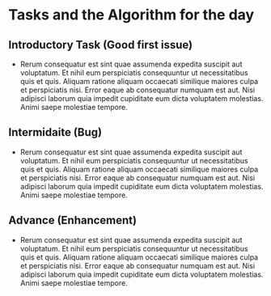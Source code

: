# Tasks and the Algorithm for the day

## Introductory Task (Good first issue)

- Rerum consequatur est sint quae assumenda expedita suscipit aut voluptatum. Et nihil eum perspiciatis consequuntur ut necessitatibus quis et quis. Aliquam ratione aliquam occaecati similique maiores culpa et perspiciatis nisi. Error eaque ab consequatur numquam est aut. Nisi adipisci laborum quia impedit cupiditate eum dicta voluptatem molestias. Animi saepe molestiae tempore.


## Intermidaite (Bug)

- Rerum consequatur est sint quae assumenda expedita suscipit aut voluptatum. Et nihil eum perspiciatis consequuntur ut necessitatibus quis et quis. Aliquam ratione aliquam occaecati similique maiores culpa et perspiciatis nisi. Error eaque ab consequatur numquam est aut. Nisi adipisci laborum quia impedit cupiditate eum dicta voluptatem molestias. Animi saepe molestiae tempore.

## Advance (Enhancement)

- Rerum consequatur est sint quae assumenda expedita suscipit aut voluptatum. Et nihil eum perspiciatis consequuntur ut necessitatibus quis et quis. Aliquam ratione aliquam occaecati similique maiores culpa et perspiciatis nisi. Error eaque ab consequatur numquam est aut. Nisi adipisci laborum quia impedit cupiditate eum dicta voluptatem molestias. Animi saepe molestiae tempore.

